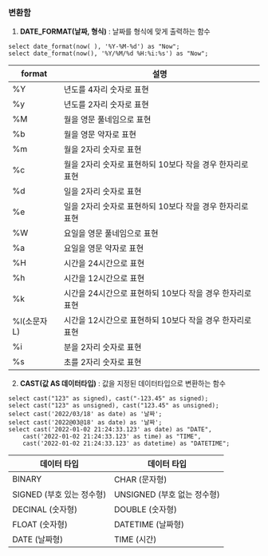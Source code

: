 ### 변환함
1. **DATE_FORMAT(날짜, 형식)** : 날짜를 형식에 맞게 출력하는 함수 
```
select date_format(now( ), '%Y-%M-%d') as "Now"; 
select date_format(now(), '%Y/%M/%d %H:%i:%s') as "Now";
```

| format    | 설명                                 |
| --------- | ---------------------------------- |
| %Y        | 년도를 4자리 숫자로 표현                     |
| %y        | 년도를 2자리 숫자로 표현                     |
| %M        | 월을 영문 풀네임으로 표현                     |
| %b        | 월을 영문 약자로 표현                       |
| %m        | 월을 2자리 숫자로 표현                      |
| %c        | 월을 2자리 숫자로 표현하되 10보다 작을 경우 한자리로 표현 |
| %d        | 일을 2자리 숫자로 표현                      |
| %e        | 일을 2자리 숫자로 표현하되 10보다 작을 경우 한자리로 표현 |
| %W        | 요일을 영문 풀네임으로 표현                    |
| %a        | 요일을 영문 약자로 표현                      |
| %H        | 시간을 24시간으로 표현                      |
| %h        | 시간을 12시간으로 표현                      |
| %k        | 시간을 24시간으로 표현하되 10보다 작을 경우 한자리로 표현 |
| %l(소문자 L) | 시간을 12시간으로 표현하되 10보다 작을 경우 한자리로 표현 |
| %i        | 분을 2자리 숫자로 표현                      |
| %s        | 초를 2자리 숫자로 표현                      |
2. **CAST(값 AS 데이터타입)** : 값을 지정된 데이터타입으로 변환하는 함수
```
select cast("123" as signed), cast("-123.45" as signed); 
select cast("123" as unsigned), cast("123.45" as unsigned); 
select cast('2022/03/18' as date) as '날짜'; 
select cast('2022@03@18' as date) as '날짜'; 
select cast('2022-01-02 21:24:33.123' as date) as "DATE", 
	cast('2022-01-02 21:24:33.123' as time) as "TIME", 
	cast('2022-01-02 21:24:33.123' as datetime) as "DATETIME";
```

| 데이터 타입             | 데이터 타입               |
| ------------------ | -------------------- |
| BINARY             | CHAR (문자형)           |
| SIGNED (부호 있는 정수형) | UNSIGNED (부호 없는 정수형) |
| DECINAL (숫자형)      | DOUBLE (숫자형)         |
| FLOAT (숫자형)        | DATETIME (날짜형)       |
| DATE (날짜형)         | TIME (시간)            |

